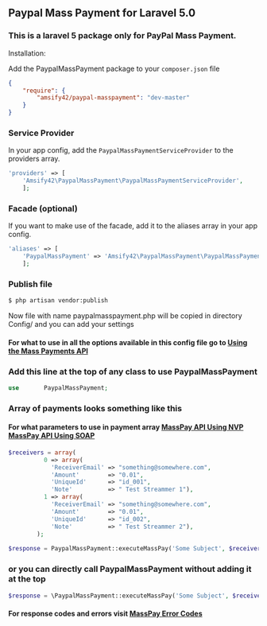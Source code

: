 

## Paypal Mass Payment for Laravel 5.0
### This is a laravel 5 package only for PayPal Mass Payment.


Installation:

Add the PaypalMassPayment package to your `composer.json` file

```json
{
    "require": {
        "amsify42/paypal-masspayment": "dev-master"
    }
}
```

### Service Provider

In your app config, add the `PaypalMassPaymentServiceProvider` to the providers array.

```php
'providers' => [
    'Amsify42\PaypalMassPayment\PaypalMassPaymentServiceProvider',
    ];
```


### Facade (optional)

If you want to make use of the facade, add it to the aliases array in your app config.

```php
'aliases' => [
    'PaypalMassPayment'	=> 'Amsify42\PaypalMassPayment\PaypalMassPaymentFacade',
    ];
```

### Publish file

```bash
$ php artisan vendor:publish
```
Now file with name paypalmasspayment.php will be copied in directory Config/ and you can add your settings

#### For what to use in all the options available in this config file go to [Using the Mass Payments API](https://developer.paypal.com/docs/classic/mass-pay/integration-guide/MassPayUsingAPI/)


### Add this line at the top of any class to use PaypalMassPayment

```php
use       PaypalMassPayment;
```

### Array of payments looks something like this

#### For what parameters to use in payment array [MassPay API Using NVP](https://developer.paypal.com/docs/classic/mass-pay/integration-guide/MassPayUsingAPI/#id101DEJ0100A) [MassPay API Using SOAP](https://developer.paypal.com/docs/classic/mass-pay/integration-guide/MassPayUsingAPI/#id101DEE00EBL) 

```php
$receivers = array(
		  0 => array(
		    'ReceiverEmail' => "something@somewhere.com", 
		    'Amount'        => "0.01",
		    'UniqueId'      => "id_001", 
		    'Note'          => " Test Streammer 1"), 
		  1 => array(
		    'ReceiverEmail' => "something@somewhere.com",
		    'Amount'        => "0.01",
		    'UniqueId'      => "id_002", 
		    'Note'          => " Test Streammer 2"), 
		);
		
$response = PaypalMassPayment::executeMassPay('Some Subject', $receivers);
```

### or you can directly call PaypalMassPayment without adding it at the top

```php
$response = \PaypalMassPayment::executeMassPay('Some Subject', $receivers);
```
#### For response codes and errors visit [MassPay Error Codes](https://developer.paypal.com/docs/classic/mass-pay/integration-guide/MassPayUsingAPI/#id101DEN0B0E9) 
